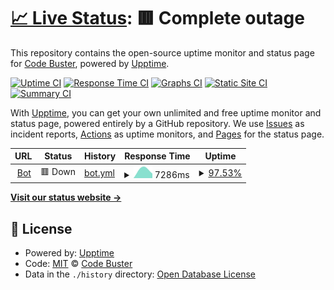 # [📈 Live Status](https://free-code-buster.github.io/bot-check): <!--live status--> **🟥 Complete outage**

This repository contains the open-source uptime monitor and status page for [Code Buster](https://hacknorris.neocities.org/), powered by [Upptime](https://github.com/upptime/upptime).

[![Uptime CI](https://github.com/free-code-buster/bot-check/workflows/Uptime%20CI/badge.svg)](https://github.com/free-code-buster/bot-check/actions?query=workflow%3A%22Uptime+CI%22)
[![Response Time CI](https://github.com/free-code-buster/bot-check/workflows/Response%20Time%20CI/badge.svg)](https://github.com/free-code-buster/bot-check/actions?query=workflow%3A%22Response+Time+CI%22)
[![Graphs CI](https://github.com/free-code-buster/bot-check/workflows/Graphs%20CI/badge.svg)](https://github.com/free-code-buster/bot-check/actions?query=workflow%3A%22Graphs+CI%22)
[![Static Site CI](https://github.com/free-code-buster/bot-check/workflows/Static%20Site%20CI/badge.svg)](https://github.com/free-code-buster/bot-check/actions?query=workflow%3A%22Static+Site+CI%22)
[![Summary CI](https://github.com/free-code-buster/bot-check/workflows/Summary%20CI/badge.svg)](https://github.com/free-code-buster/bot-check/actions?query=workflow%3A%22Summary+CI%22)

With [Upptime](https://upptime.js.org), you can get your own unlimited and free uptime monitor and status page, powered entirely by a GitHub repository. We use [Issues](https://github.com/free-code-buster/bot-check/issues) as incident reports, [Actions](https://github.com/free-code-buster/bot-check/actions) as uptime monitors, and [Pages](https://free-code-buster.github.io/bot-check) for the status page.

<!--start: status pages-->
<!-- This summary is generated by Upptime (https://github.com/upptime/upptime) -->
<!-- Do not edit this manually, your changes will be overwritten -->
<!-- prettier-ignore -->
| URL | Status | History | Response Time | Uptime |
| --- | ------ | ------- | ------------- | ------ |
| <img alt="" src="https://icons.duckduckgo.com/ip3/tux-bot-cogged-update-as-of-8122.hacknorris.repl.co.ico" height="13"> [Bot](https://tux-bot-cogged-update-as-of-8122.hacknorris.repl.co) | 🟥 Down | [bot.yml](https://github.com/free-code-buster/bot-check/commits/HEAD/history/bot.yml) | <details><summary><img alt="Response time graph" src="./graphs/bot/response-time-week.png" height="20"> 7286ms</summary><br><a href="https://free-code-buster.github.io/bot-check/history/bot"><img alt="Response time 7286" src="https://img.shields.io/endpoint?url=https%3A%2F%2Fraw.githubusercontent.com%2Ffree-code-buster%2Fbot-check%2FHEAD%2Fapi%2Fbot%2Fresponse-time.json"></a><br><a href="https://free-code-buster.github.io/bot-check/history/bot"><img alt="24-hour response time 11934" src="https://img.shields.io/endpoint?url=https%3A%2F%2Fraw.githubusercontent.com%2Ffree-code-buster%2Fbot-check%2FHEAD%2Fapi%2Fbot%2Fresponse-time-day.json"></a><br><a href="https://free-code-buster.github.io/bot-check/history/bot"><img alt="7-day response time 7286" src="https://img.shields.io/endpoint?url=https%3A%2F%2Fraw.githubusercontent.com%2Ffree-code-buster%2Fbot-check%2FHEAD%2Fapi%2Fbot%2Fresponse-time-week.json"></a><br><a href="https://free-code-buster.github.io/bot-check/history/bot"><img alt="30-day response time 7286" src="https://img.shields.io/endpoint?url=https%3A%2F%2Fraw.githubusercontent.com%2Ffree-code-buster%2Fbot-check%2FHEAD%2Fapi%2Fbot%2Fresponse-time-month.json"></a><br><a href="https://free-code-buster.github.io/bot-check/history/bot"><img alt="1-year response time 7286" src="https://img.shields.io/endpoint?url=https%3A%2F%2Fraw.githubusercontent.com%2Ffree-code-buster%2Fbot-check%2FHEAD%2Fapi%2Fbot%2Fresponse-time-year.json"></a></details> | <details><summary><a href="https://free-code-buster.github.io/bot-check/history/bot">97.53%</a></summary><a href="https://free-code-buster.github.io/bot-check/history/bot"><img alt="All-time uptime 97.53%" src="https://img.shields.io/endpoint?url=https%3A%2F%2Fraw.githubusercontent.com%2Ffree-code-buster%2Fbot-check%2FHEAD%2Fapi%2Fbot%2Fuptime.json"></a><br><a href="https://free-code-buster.github.io/bot-check/history/bot"><img alt="24-hour uptime 96.26%" src="https://img.shields.io/endpoint?url=https%3A%2F%2Fraw.githubusercontent.com%2Ffree-code-buster%2Fbot-check%2FHEAD%2Fapi%2Fbot%2Fuptime-day.json"></a><br><a href="https://free-code-buster.github.io/bot-check/history/bot"><img alt="7-day uptime 97.53%" src="https://img.shields.io/endpoint?url=https%3A%2F%2Fraw.githubusercontent.com%2Ffree-code-buster%2Fbot-check%2FHEAD%2Fapi%2Fbot%2Fuptime-week.json"></a><br><a href="https://free-code-buster.github.io/bot-check/history/bot"><img alt="30-day uptime 97.53%" src="https://img.shields.io/endpoint?url=https%3A%2F%2Fraw.githubusercontent.com%2Ffree-code-buster%2Fbot-check%2FHEAD%2Fapi%2Fbot%2Fuptime-month.json"></a><br><a href="https://free-code-buster.github.io/bot-check/history/bot"><img alt="1-year uptime 97.53%" src="https://img.shields.io/endpoint?url=https%3A%2F%2Fraw.githubusercontent.com%2Ffree-code-buster%2Fbot-check%2FHEAD%2Fapi%2Fbot%2Fuptime-year.json"></a></details>

<!--end: status pages-->

[**Visit our status website →**](https://free-code-buster.github.io/bot-check)

## 📄 License

- Powered by: [Upptime](https://github.com/upptime/upptime)
- Code: [MIT](./LICENSE) © [Code Buster](https://hacknorris.neocities.org/)
- Data in the `./history` directory: [Open Database License](https://opendatacommons.org/licenses/odbl/1-0/)
